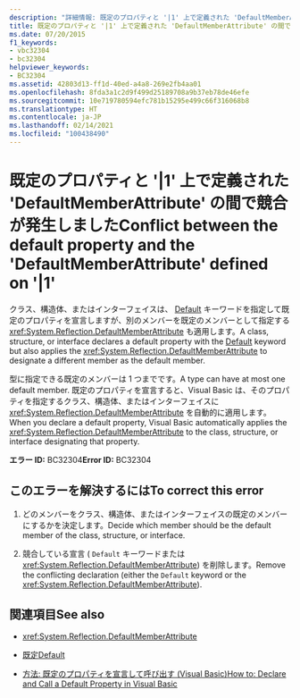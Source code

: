 ```yaml
---
description: "詳細情報: 既定のプロパティと '|1' 上で定義された 'DefaultMemberAttribute' の間で競合が発生しました"
title: 既定のプロパティと '|1' 上で定義された 'DefaultMemberAttribute' の間で競合が発生しました
ms.date: 07/20/2015
f1_keywords:
- vbc32304
- bc32304
helpviewer_keywords:
- BC32304
ms.assetid: 42803d13-ff1d-40ed-a4a8-269e2fb4aa01
ms.openlocfilehash: 8fda3a1c2d9f499d25189708a9b37eb78de46efe
ms.sourcegitcommit: 10e719780594efc781b15295e499c66f316068b8
ms.translationtype: HT
ms.contentlocale: ja-JP
ms.lasthandoff: 02/14/2021
ms.locfileid: "100438490"
---
```

# <a name="conflict-between-the-default-property-and-the-defaultmemberattribute-defined-on-1"></a><span data-ttu-id="f6c54-103">既定のプロパティと '|1' 上で定義された 'DefaultMemberAttribute' の間で競合が発生しました</span><span class="sxs-lookup"><span data-stu-id="f6c54-103">Conflict between the default property and the 'DefaultMemberAttribute' defined on '|1'</span></span>

<span data-ttu-id="f6c54-104">クラス、構造体、またはインターフェイスは、 [Default](../language-reference/modifiers/default.md) キーワードを指定して既定のプロパティを宣言しますが、別のメンバーを既定のメンバーとして指定する <xref:System.Reflection.DefaultMemberAttribute> も適用します。</span><span class="sxs-lookup"><span data-stu-id="f6c54-104">A class, structure, or interface declares a default property with the [Default](../language-reference/modifiers/default.md) keyword but also applies the <xref:System.Reflection.DefaultMemberAttribute> to designate a different member as the default member.</span></span>  
  
 <span data-ttu-id="f6c54-105">型に指定できる既定のメンバーは 1 つまでです。</span><span class="sxs-lookup"><span data-stu-id="f6c54-105">A type can have at most one default member.</span></span> <span data-ttu-id="f6c54-106">既定のプロパティを宣言すると、Visual Basic は、そのプロパティを指定するクラス、構造体、またはインターフェイスに <xref:System.Reflection.DefaultMemberAttribute> を自動的に適用します。</span><span class="sxs-lookup"><span data-stu-id="f6c54-106">When you declare a default property, Visual Basic automatically applies the <xref:System.Reflection.DefaultMemberAttribute> to the class, structure, or interface designating that property.</span></span>  
  
 <span data-ttu-id="f6c54-107">**エラー ID:** BC32304</span><span class="sxs-lookup"><span data-stu-id="f6c54-107">**Error ID:** BC32304</span></span>  
  
## <a name="to-correct-this-error"></a><span data-ttu-id="f6c54-108">このエラーを解決するには</span><span class="sxs-lookup"><span data-stu-id="f6c54-108">To correct this error</span></span>  
  
1. <span data-ttu-id="f6c54-109">どのメンバーをクラス、構造体、またはインターフェイスの既定のメンバーにするかを決定します。</span><span class="sxs-lookup"><span data-stu-id="f6c54-109">Decide which member should be the default member of the class, structure, or interface.</span></span>  
  
2. <span data-ttu-id="f6c54-110">競合している宣言 ( `Default` キーワードまたは <xref:System.Reflection.DefaultMemberAttribute>) を削除します。</span><span class="sxs-lookup"><span data-stu-id="f6c54-110">Remove the conflicting declaration (either the `Default` keyword or the <xref:System.Reflection.DefaultMemberAttribute>).</span></span>  
  
## <a name="see-also"></a><span data-ttu-id="f6c54-111">関連項目</span><span class="sxs-lookup"><span data-stu-id="f6c54-111">See also</span></span>

- <xref:System.Reflection.DefaultMemberAttribute>
- [<span data-ttu-id="f6c54-112">既定</span><span class="sxs-lookup"><span data-stu-id="f6c54-112">Default</span></span>](../language-reference/modifiers/default.md)

- [<span data-ttu-id="f6c54-113">方法: 既定のプロパティを宣言して呼び出す (Visual Basic)</span><span class="sxs-lookup"><span data-stu-id="f6c54-113">How to: Declare and Call a Default Property in Visual Basic</span></span>](../programming-guide/language-features/procedures/how-to-declare-and-call-a-default-property.md)

